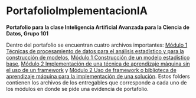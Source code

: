 # PortafolioImplementacionIA
**Portafolio para la clase Inteligencia Artificial Avanzada para la Ciencia de Datos, Grupo 101**

Dentro del portafolio se encuentran cuatro archivos importantes: [Módulo 1 Técnicas de procesamiento de datos para el análisis estadístico y para la construcción de modelos](LimpiezaDatos.ipynb), [Módulo 1 Construcción de un modelo estadístico base](ConstruccionModelo.ipynb), [Módulo 2 Implementación de una técnica de aprendizaje máquina sin el uso de un framework](RegresionLineal.ipynb) y [Módulo 2 Uso de framework o biblioteca de aprendizaje máquina para la implementación de una solución](RegresionLinealFramework.ipynb). Estos folders contienen los archivos de los entregables que corresponde a cada uno de los módulos en donde se pide una evidencia de portafolio.


